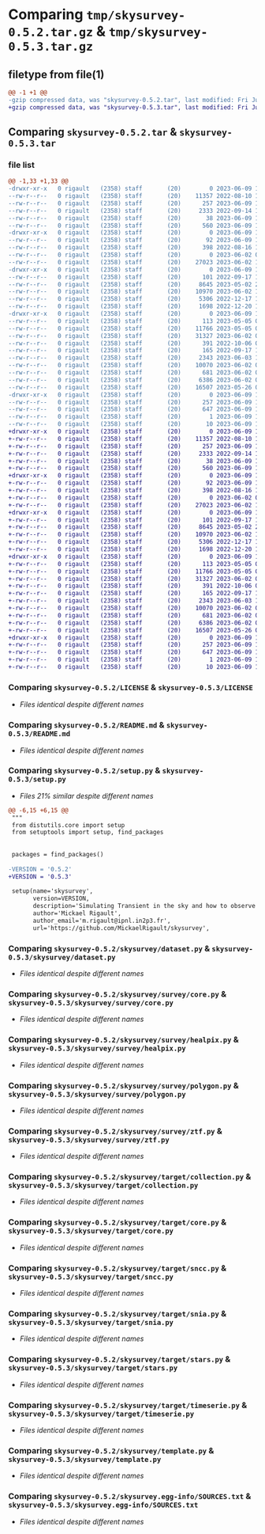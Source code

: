 # Comparing `tmp/skysurvey-0.5.2.tar.gz` & `tmp/skysurvey-0.5.3.tar.gz`

## filetype from file(1)

```diff
@@ -1 +1 @@
-gzip compressed data, was "skysurvey-0.5.2.tar", last modified: Fri Jun  9 12:12:35 2023, max compression
+gzip compressed data, was "skysurvey-0.5.3.tar", last modified: Fri Jun  9 12:15:22 2023, max compression
```

## Comparing `skysurvey-0.5.2.tar` & `skysurvey-0.5.3.tar`

### file list

```diff
@@ -1,33 +1,33 @@
-drwxr-xr-x   0 rigault   (2358) staff       (20)        0 2023-06-09 12:12:35.749609 skysurvey-0.5.2/
--rw-r--r--   0 rigault   (2358) staff       (20)    11357 2022-08-10 14:40:58.000000 skysurvey-0.5.2/LICENSE
--rw-r--r--   0 rigault   (2358) staff       (20)      257 2023-06-09 12:12:35.749489 skysurvey-0.5.2/PKG-INFO
--rw-r--r--   0 rigault   (2358) staff       (20)     2333 2022-09-14 19:00:29.000000 skysurvey-0.5.2/README.md
--rw-r--r--   0 rigault   (2358) staff       (20)       38 2023-06-09 12:12:35.749641 skysurvey-0.5.2/setup.cfg
--rw-r--r--   0 rigault   (2358) staff       (20)      560 2023-06-09 12:12:08.000000 skysurvey-0.5.2/setup.py
-drwxr-xr-x   0 rigault   (2358) staff       (20)        0 2023-06-09 12:12:35.744293 skysurvey-0.5.2/skysurvey/
--rw-r--r--   0 rigault   (2358) staff       (20)       92 2023-06-09 12:12:03.000000 skysurvey-0.5.2/skysurvey/__init__.py
--rw-r--r--   0 rigault   (2358) staff       (20)      398 2022-08-16 14:00:03.000000 skysurvey-0.5.2/skysurvey/config.py
--rw-r--r--   0 rigault   (2358) staff       (20)        0 2023-06-02 08:51:15.000000 skysurvey-0.5.2/skysurvey/dag.py
--rw-r--r--   0 rigault   (2358) staff       (20)    27023 2023-06-02 14:37:50.000000 skysurvey-0.5.2/skysurvey/dataset.py
-drwxr-xr-x   0 rigault   (2358) staff       (20)        0 2023-06-09 12:12:35.746984 skysurvey-0.5.2/skysurvey/survey/
--rw-r--r--   0 rigault   (2358) staff       (20)      101 2022-09-17 12:56:09.000000 skysurvey-0.5.2/skysurvey/survey/__init__.py
--rw-r--r--   0 rigault   (2358) staff       (20)     8645 2023-05-02 20:15:06.000000 skysurvey-0.5.2/skysurvey/survey/core.py
--rw-r--r--   0 rigault   (2358) staff       (20)    10970 2023-06-02 10:03:36.000000 skysurvey-0.5.2/skysurvey/survey/healpix.py
--rw-r--r--   0 rigault   (2358) staff       (20)     5306 2022-12-17 16:44:36.000000 skysurvey-0.5.2/skysurvey/survey/polygon.py
--rw-r--r--   0 rigault   (2358) staff       (20)     1698 2022-12-20 11:13:58.000000 skysurvey-0.5.2/skysurvey/survey/ztf.py
-drwxr-xr-x   0 rigault   (2358) staff       (20)        0 2023-06-09 12:12:35.749208 skysurvey-0.5.2/skysurvey/target/
--rw-r--r--   0 rigault   (2358) staff       (20)      113 2023-05-05 08:46:40.000000 skysurvey-0.5.2/skysurvey/target/__init__.py
--rw-r--r--   0 rigault   (2358) staff       (20)    11766 2023-05-05 08:45:44.000000 skysurvey-0.5.2/skysurvey/target/collection.py
--rw-r--r--   0 rigault   (2358) staff       (20)    31327 2023-06-02 09:43:01.000000 skysurvey-0.5.2/skysurvey/target/core.py
--rw-r--r--   0 rigault   (2358) staff       (20)      391 2022-10-06 08:31:16.000000 skysurvey-0.5.2/skysurvey/target/environments.py
--rw-r--r--   0 rigault   (2358) staff       (20)      165 2022-09-17 13:52:22.000000 skysurvey-0.5.2/skysurvey/target/kilonova.py
--rw-r--r--   0 rigault   (2358) staff       (20)     2343 2023-06-03 15:35:55.000000 skysurvey-0.5.2/skysurvey/target/sncc.py
--rw-r--r--   0 rigault   (2358) staff       (20)    10070 2023-06-02 09:06:49.000000 skysurvey-0.5.2/skysurvey/target/snia.py
--rw-r--r--   0 rigault   (2358) staff       (20)      681 2023-06-02 09:01:21.000000 skysurvey-0.5.2/skysurvey/target/stars.py
--rw-r--r--   0 rigault   (2358) staff       (20)     6386 2023-06-02 09:51:33.000000 skysurvey-0.5.2/skysurvey/target/timeserie.py
--rw-r--r--   0 rigault   (2358) staff       (20)    16507 2023-05-26 07:31:27.000000 skysurvey-0.5.2/skysurvey/template.py
-drwxr-xr-x   0 rigault   (2358) staff       (20)        0 2023-06-09 12:12:35.745038 skysurvey-0.5.2/skysurvey.egg-info/
--rw-r--r--   0 rigault   (2358) staff       (20)      257 2023-06-09 12:12:35.000000 skysurvey-0.5.2/skysurvey.egg-info/PKG-INFO
--rw-r--r--   0 rigault   (2358) staff       (20)      647 2023-06-09 12:12:35.000000 skysurvey-0.5.2/skysurvey.egg-info/SOURCES.txt
--rw-r--r--   0 rigault   (2358) staff       (20)        1 2023-06-09 12:12:35.000000 skysurvey-0.5.2/skysurvey.egg-info/dependency_links.txt
--rw-r--r--   0 rigault   (2358) staff       (20)       10 2023-06-09 12:12:35.000000 skysurvey-0.5.2/skysurvey.egg-info/top_level.txt
+drwxr-xr-x   0 rigault   (2358) staff       (20)        0 2023-06-09 12:15:22.987211 skysurvey-0.5.3/
+-rw-r--r--   0 rigault   (2358) staff       (20)    11357 2022-08-10 14:40:58.000000 skysurvey-0.5.3/LICENSE
+-rw-r--r--   0 rigault   (2358) staff       (20)      257 2023-06-09 12:15:22.986528 skysurvey-0.5.3/PKG-INFO
+-rw-r--r--   0 rigault   (2358) staff       (20)     2333 2022-09-14 19:00:29.000000 skysurvey-0.5.3/README.md
+-rw-r--r--   0 rigault   (2358) staff       (20)       38 2023-06-09 12:15:22.987267 skysurvey-0.5.3/setup.cfg
+-rw-r--r--   0 rigault   (2358) staff       (20)      560 2023-06-09 12:15:18.000000 skysurvey-0.5.3/setup.py
+drwxr-xr-x   0 rigault   (2358) staff       (20)        0 2023-06-09 12:15:22.984296 skysurvey-0.5.3/skysurvey/
+-rw-r--r--   0 rigault   (2358) staff       (20)       92 2023-06-09 12:15:13.000000 skysurvey-0.5.3/skysurvey/__init__.py
+-rw-r--r--   0 rigault   (2358) staff       (20)      398 2022-08-16 14:00:03.000000 skysurvey-0.5.3/skysurvey/config.py
+-rw-r--r--   0 rigault   (2358) staff       (20)        0 2023-06-02 08:51:15.000000 skysurvey-0.5.3/skysurvey/dag.py
+-rw-r--r--   0 rigault   (2358) staff       (20)    27023 2023-06-02 14:37:50.000000 skysurvey-0.5.3/skysurvey/dataset.py
+drwxr-xr-x   0 rigault   (2358) staff       (20)        0 2023-06-09 12:15:22.985302 skysurvey-0.5.3/skysurvey/survey/
+-rw-r--r--   0 rigault   (2358) staff       (20)      101 2022-09-17 12:56:09.000000 skysurvey-0.5.3/skysurvey/survey/__init__.py
+-rw-r--r--   0 rigault   (2358) staff       (20)     8645 2023-05-02 20:15:06.000000 skysurvey-0.5.3/skysurvey/survey/core.py
+-rw-r--r--   0 rigault   (2358) staff       (20)    10970 2023-06-02 10:03:36.000000 skysurvey-0.5.3/skysurvey/survey/healpix.py
+-rw-r--r--   0 rigault   (2358) staff       (20)     5306 2022-12-17 16:44:36.000000 skysurvey-0.5.3/skysurvey/survey/polygon.py
+-rw-r--r--   0 rigault   (2358) staff       (20)     1698 2022-12-20 11:13:58.000000 skysurvey-0.5.3/skysurvey/survey/ztf.py
+drwxr-xr-x   0 rigault   (2358) staff       (20)        0 2023-06-09 12:15:22.986349 skysurvey-0.5.3/skysurvey/target/
+-rw-r--r--   0 rigault   (2358) staff       (20)      113 2023-05-05 08:46:40.000000 skysurvey-0.5.3/skysurvey/target/__init__.py
+-rw-r--r--   0 rigault   (2358) staff       (20)    11766 2023-05-05 08:45:44.000000 skysurvey-0.5.3/skysurvey/target/collection.py
+-rw-r--r--   0 rigault   (2358) staff       (20)    31327 2023-06-02 09:43:01.000000 skysurvey-0.5.3/skysurvey/target/core.py
+-rw-r--r--   0 rigault   (2358) staff       (20)      391 2022-10-06 08:31:16.000000 skysurvey-0.5.3/skysurvey/target/environments.py
+-rw-r--r--   0 rigault   (2358) staff       (20)      165 2022-09-17 13:52:22.000000 skysurvey-0.5.3/skysurvey/target/kilonova.py
+-rw-r--r--   0 rigault   (2358) staff       (20)     2343 2023-06-03 15:35:55.000000 skysurvey-0.5.3/skysurvey/target/sncc.py
+-rw-r--r--   0 rigault   (2358) staff       (20)    10070 2023-06-02 09:06:49.000000 skysurvey-0.5.3/skysurvey/target/snia.py
+-rw-r--r--   0 rigault   (2358) staff       (20)      681 2023-06-02 09:01:21.000000 skysurvey-0.5.3/skysurvey/target/stars.py
+-rw-r--r--   0 rigault   (2358) staff       (20)     6386 2023-06-02 09:51:33.000000 skysurvey-0.5.3/skysurvey/target/timeserie.py
+-rw-r--r--   0 rigault   (2358) staff       (20)    16507 2023-05-26 07:31:27.000000 skysurvey-0.5.3/skysurvey/template.py
+drwxr-xr-x   0 rigault   (2358) staff       (20)        0 2023-06-09 12:15:22.984760 skysurvey-0.5.3/skysurvey.egg-info/
+-rw-r--r--   0 rigault   (2358) staff       (20)      257 2023-06-09 12:15:22.000000 skysurvey-0.5.3/skysurvey.egg-info/PKG-INFO
+-rw-r--r--   0 rigault   (2358) staff       (20)      647 2023-06-09 12:15:22.000000 skysurvey-0.5.3/skysurvey.egg-info/SOURCES.txt
+-rw-r--r--   0 rigault   (2358) staff       (20)        1 2023-06-09 12:15:22.000000 skysurvey-0.5.3/skysurvey.egg-info/dependency_links.txt
+-rw-r--r--   0 rigault   (2358) staff       (20)       10 2023-06-09 12:15:22.000000 skysurvey-0.5.3/skysurvey.egg-info/top_level.txt
```

### Comparing `skysurvey-0.5.2/LICENSE` & `skysurvey-0.5.3/LICENSE`

 * *Files identical despite different names*

### Comparing `skysurvey-0.5.2/README.md` & `skysurvey-0.5.3/README.md`

 * *Files identical despite different names*

### Comparing `skysurvey-0.5.2/setup.py` & `skysurvey-0.5.3/setup.py`

 * *Files 21% similar despite different names*

```diff
@@ -6,15 +6,15 @@
 """
 from distutils.core import setup
 from setuptools import setup, find_packages
 
 
 packages = find_packages()
 
-VERSION = '0.5.2'
+VERSION = '0.5.3'
         
 setup(name='skysurvey',
       version=VERSION,
       description='Simulating Transient in the sky and how to observe them',
       author='Mickael Rigault',
       author_email='m.rigault@ipnl.in2p3.fr',
       url='https://github.com/MickaelRigault/skysurvey',
```

### Comparing `skysurvey-0.5.2/skysurvey/dataset.py` & `skysurvey-0.5.3/skysurvey/dataset.py`

 * *Files identical despite different names*

### Comparing `skysurvey-0.5.2/skysurvey/survey/core.py` & `skysurvey-0.5.3/skysurvey/survey/core.py`

 * *Files identical despite different names*

### Comparing `skysurvey-0.5.2/skysurvey/survey/healpix.py` & `skysurvey-0.5.3/skysurvey/survey/healpix.py`

 * *Files identical despite different names*

### Comparing `skysurvey-0.5.2/skysurvey/survey/polygon.py` & `skysurvey-0.5.3/skysurvey/survey/polygon.py`

 * *Files identical despite different names*

### Comparing `skysurvey-0.5.2/skysurvey/survey/ztf.py` & `skysurvey-0.5.3/skysurvey/survey/ztf.py`

 * *Files identical despite different names*

### Comparing `skysurvey-0.5.2/skysurvey/target/collection.py` & `skysurvey-0.5.3/skysurvey/target/collection.py`

 * *Files identical despite different names*

### Comparing `skysurvey-0.5.2/skysurvey/target/core.py` & `skysurvey-0.5.3/skysurvey/target/core.py`

 * *Files identical despite different names*

### Comparing `skysurvey-0.5.2/skysurvey/target/sncc.py` & `skysurvey-0.5.3/skysurvey/target/sncc.py`

 * *Files identical despite different names*

### Comparing `skysurvey-0.5.2/skysurvey/target/snia.py` & `skysurvey-0.5.3/skysurvey/target/snia.py`

 * *Files identical despite different names*

### Comparing `skysurvey-0.5.2/skysurvey/target/stars.py` & `skysurvey-0.5.3/skysurvey/target/stars.py`

 * *Files identical despite different names*

### Comparing `skysurvey-0.5.2/skysurvey/target/timeserie.py` & `skysurvey-0.5.3/skysurvey/target/timeserie.py`

 * *Files identical despite different names*

### Comparing `skysurvey-0.5.2/skysurvey/template.py` & `skysurvey-0.5.3/skysurvey/template.py`

 * *Files identical despite different names*

### Comparing `skysurvey-0.5.2/skysurvey.egg-info/SOURCES.txt` & `skysurvey-0.5.3/skysurvey.egg-info/SOURCES.txt`

 * *Files identical despite different names*

